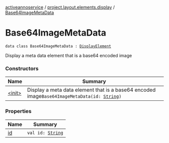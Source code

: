 [activeannoservice](../../index.md) / [project.layout.elements.display](../index.md) / [Base64ImageMetaData](./index.md)

# Base64ImageMetaData

`data class Base64ImageMetaData : `[`DisplayElement`](../-display-element.md)

Display a meta data element that is a base64 encoded image

### Constructors

| Name | Summary |
|---|---|
| [&lt;init&gt;](-init-.md) | Display a meta data element that is a base64 encoded image`Base64ImageMetaData(id: `[`String`](https://kotlinlang.org/api/latest/jvm/stdlib/kotlin/-string/index.html)`)` |

### Properties

| Name | Summary |
|---|---|
| [id](id.md) | `val id: `[`String`](https://kotlinlang.org/api/latest/jvm/stdlib/kotlin/-string/index.html) |
